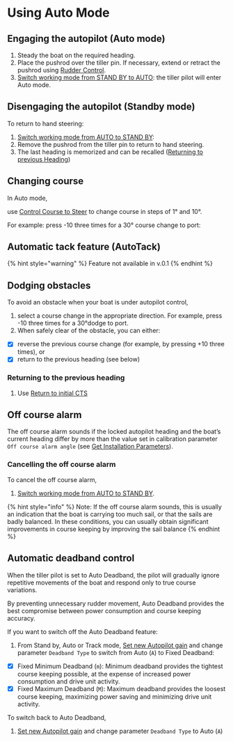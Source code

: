 # Using Auto Mode

## Engaging the autopilot \(Auto mode\) 

1. Steady the boat on the required heading.
2. Place the pushrod over the tiller pin. If necessary, extend or retract the pushrod using [Rudder Control](user-functions.md#rudder-control). 
3. [Switch working mode from STAND BY to AUTO](user-functions.md#switch-working-mode-from-stand-by-to-auto): the tiller pilot will enter Auto mode. 

## Disengaging the autopilot \(Standby mode\) 

To return to hand steering:

1. [Switch working mode from AUTO to STAND BY](user-functions.md#switch-working-mode-from-stand-by-to-auto):  
2. Remove the pushrod from the tiller pin to return to hand steering.
3. The last heading is memorized and can be recalled \([Returning to previous Heading](using-auto-mode.md#returning-to-the-previous-heading)\)

## Changing course

In Auto mode, 

use [Control Course to Steer](user-functions.md#control-course-to-steer) to change course in steps of 1° and 10°.

For example: press -10 three times for a 30° course change to port:

## Automatic tack feature \(AutoTack\)

{% hint style="warning" %}
Feature not available in v.0.1
{% endhint %}

## Dodging obstacles

To avoid an obstacle when your boat is under autopilot control, 

1. select a course change in the appropriate direction. For example, press -10 three times for a 30°dodge to port.
2. When safely clear of the obstacle, you can either:

* [x] reverse the previous course change \(for example, by pressing +10 three times\), or
* [x] return to the previous heading \(see below\)

### Returning to the previous heading

1. Use [Return to initial CTS](user-functions.md#return-to-initial-cts)

## Off course alarm

The off course alarm sounds if the locked autopilot heading and the boat’s current heading differ by more than the value set in calibration  parameter `Off course alarm angle` \(see [Get Installation Parameters](user-functions.md#get-installation-parameters)\).

### Cancelling the off course alarm

To cancel the off course alarm, 

1. [Switch working mode from AUTO to STAND BY](user-functions.md#switch-working-mode-from-stand-by-to-auto). 

{% hint style="info" %}
Note: If the off course alarm sounds, this is usually an indication that the boat is carrying too much sail, or that the sails are badly balanced. In these conditions, you can usually obtain significant improvements in course keeping by improving the sail balance
{% endhint %}

## Automatic deadband control

When the tiller pilot is set to Auto Deadband, the pilot will gradually ignore repetitive movements of the boat and respond only to true course variations. 

By preventing unnecessary rudder movement, Auto Deadband provides the best compromise between power consumption and course keeping accuracy. 

If you want to switch off the Auto Deadband feature: 

1. From Stand by, Auto or Track mode, [Set new Autopilot gain](user-functions.md)  and change parameter  `Deadband Type` to switch from Auto \(`A`\) to Fixed Deadband:

* [x] Fixed Minimum Deadband \(`m`\): Minimum deadband provides the tightest course keeping possible, at the expense of increased power consumption and drive unit activity.
* [x] Fixed Maximum Deadband \(`M`\): Maximum deadband provides the loosest course keeping, maximizing power saving and minimizing drive unit activity.

To switch back to Auto Deadband, 

1. [Set new Autopilot gain](user-functions.md)  and change parameter  `Deadband Type` to Auto \(`A`\)

